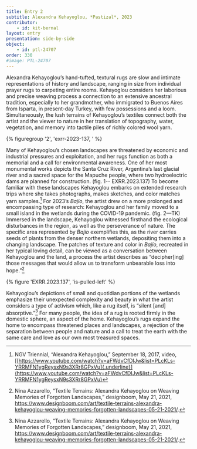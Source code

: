 ```yaml
---
title: Entry 2
subtitle: Alexandra Kehayoglou, *Pastizal*, 2023
contributor:
    - id: kit-bernal
layout: entry
presentation: side-by-side
object: 
    - id: ptl-24707
order: 330
#image: PTL-24707
---
```


Alexandra Kehayoglou’s hand-tufted, textural rugs are slow and intimate representations of history and landscape, ranging in size from individual prayer rugs to carpeting entire rooms. Kehayoglou considers her laborious and precise weaving process a connection to an extensive ancestral tradition, especially to her grandmother, who immigrated to Buenos Aires from Isparta, in present-day Turkey, with few possessions and a loom. Simultaneously, the lush terrains of Kehayoglou’s textiles connect both the artist and the viewer to nature in her translation of topography, water, vegetation, and memory into tactile piles of richly colored wool yarn.

{% figuregroup '2', 'exrr-2023-137, ' %}

Many of Kehayoglou’s chosen landscapes are threatened by economic and industrial pressures and exploitation, and her rugs function as both a memorial and a call for environmental awareness. One of her most monumental works depicts the Santa Cruz River, Argentina’s last glacial river and a sacred space for the Mapuche people, where two hydroelectric dams are planned for construction. (fig. 1-- EXRR.2023.137) To become familiar with these landscapes Kehayoglou embarks on extended research trips where she takes photographs, makes sketches, and color matches yarn samples.[^1] For 2023’s *Bajío*, the artist drew on a more prolonged and encompassing type of research: Kehayoglou and her family moved to a small island in the wetlands during the COVID-19 pandemic. (fig. 2—TK) Immersed in the landscape, Kehayoglou witnessed firsthand the ecological disturbances in the region, as well as the perseverance of nature. The specific area represented by *Bajío* exemplifies this, as the river carries seeds of plants from the denser northern wetlands, depositing them into a changing landscape. The patches of texture and color in *Bajío*, recreated in her typical loving detail, can be viewed as a conversation between Kehayoglou and the land, a process the artist describes as “decipher\[ing\] those messages that would allow us to transform unbearable loss into hope.”[^2]

{% figure 'EXRR.2023.137', 'is-pulled-left' %}

Kehayoglou’s depictions of small and quotidian portions of the wetlands emphasize their unexpected complexity and beauty in what the artist considers a type of activism which, like a rug itself, is “silent \[and\] absorptive.”[^3] For many people, the idea of a rug is rooted firmly in the domestic sphere, an aspect of the home. Kehayoglou’s rugs expand the home to encompass threatened places and landscapes, a rejection of the separation between people and nature and a call to treat the earth with the same care and love as our own most treasured spaces.

[^1]: NGV Triennial, “Alexandra Kehayoglou,” September 18, 2017, video, [[https://www.youtube.com/watch?v=aFWdvCfDIJw&list=PLcKLs-YRRMFN1ygReysxN9s3XRr8GPxVu]{.underline}](https://www.youtube.com/watch?v=aFWdvCfDIJw&list=PLcKLs-YRRMFN1ygReysxN9s3XRr8GPxVu)

[^2]: Nina Azzarello, “Textile Terrains: Alexandra Kehayoglou on Weaving Memories of Forgotten Landscapes,” designboom, May 21, 2021, <https://www.designboom.com/art/textile-terrains-alexandra-kehayoglou-weaving-memories-forgotten-landscapes-05-21-2021/>.

[^3]: Nina Azzarello, “Textile Terrains: Alexandra Kehayoglou on Weaving Memories of Forgotten Landscapes,” designboom, May 21, 2021, <https://www.designboom.com/art/textile-terrains-alexandra-kehayoglou-weaving-memories-forgotten-landscapes-05-21-2021/>.
